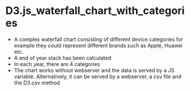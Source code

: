 # D3.js_waterfall_chart_with_categories

* A complex waterfall chart consisting of different device categories for example they could represent different brands such as Apple, Huawei etc.
* A end of year stack has been calculated
* In each year, there are 4 categories
* The chart works without webserver and the data is served by a JS variable.
  Alternatively, it can be served by a webserver, a csv file and the D3.csv method
